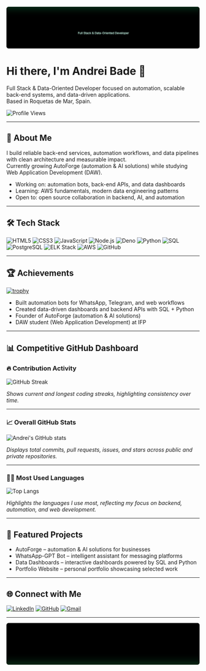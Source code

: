 <!-- Banner superior -->
<p align="center">
  <img src="https://raw.githubusercontent.com/RaudZyraxes/Personal-Portfolio/master/banner-top.svg" alt="Andrei Bade — Neon Glow Banner"/>
</p>

# Hi there, I'm Andrei Bade 👋

Full Stack & Data-Oriented Developer focused on automation, scalable back-end systems, and data-driven applications.  
Based in Roquetas de Mar, Spain.

![Profile Views](https://komarev.com/ghpvc/?username=RaudZyraxes&color=blue)

---

## 🚀 About Me
I build reliable back-end services, automation workflows, and data pipelines with clean architecture and measurable impact.  
Currently growing AutoForge (automation & AI solutions) while studying Web Application Development (DAW).

- Working on: automation bots, back-end APIs, and data dashboards
- Learning: AWS fundamentals, modern data engineering patterns
- Open to: open source collaboration in backend, AI, and automation

---

## 🛠️ Tech Stack
![HTML5](https://img.shields.io/badge/HTML5-E34F26?style=for-the-badge&logo=html5&logoColor=white)
![CSS3](https://img.shields.io/badge/CSS3-1572B6?style=for-the-badge&logo=css3&logoColor=white)
![JavaScript](https://img.shields.io/badge/JavaScript-F7DF1E?style=for-the-badge&logo=javascript&logoColor=black)
![Node.js](https://img.shields.io/badge/Node.js-43853D?style=for-the-badge&logo=node.js&logoColor=white)
![Deno](https://img.shields.io/badge/Deno-000000?style=for-the-badge&logo=deno&logoColor=white)
![Python](https://img.shields.io/badge/Python-3776AB?style=for-the-badge&logo=python&logoColor=white)
![SQL](https://img.shields.io/badge/SQL-025E8C?style=for-the-badge&logo=database&logoColor=white)
![PostgreSQL](https://img.shields.io/badge/PostgreSQL-336791?style=for-the-badge&logo=postgresql&logoColor=white)
![ELK Stack](https://img.shields.io/badge/ELK-005571?style=for-the-badge&logo=elasticstack&logoColor=white)
![AWS](https://img.shields.io/badge/AWS-FF9900?style=for-the-badge&logo=amazonaws&logoColor=white)
![GitHub](https://img.shields.io/badge/GitHub-181717?style=for-the-badge&logo=github&logoColor=white)

---

## 🏆 Achievements
[![trophy](https://github-profile-trophy.vercel.app/?username=RaudZyraxes&theme=algolia&margin-w=10&margin-h=10&column=4)](https://github.com/ryo-ma/github-profile-trophy)

- Built automation bots for WhatsApp, Telegram, and web workflows
- Created data-driven dashboards and backend APIs with SQL + Python
- Founder of AutoForge (automation & AI solutions)
- DAW student (Web Application Development) at IFP

---

## 📊 Competitive GitHub Dashboard

### 🔥 Contribution Activity
![GitHub Streak](https://streak-stats.demolab.com?user=RaudZyraxes&theme=tokyonight&hide_border=true)

*Shows current and longest coding streaks, highlighting consistency over time.*

---

### 📈 Overall GitHub Stats
![Andrei's GitHub stats](https://github-readme-stats.vercel.app/api?username=RaudZyraxes&show_icons=true&theme=tokyonight&hide_border=true&count_private=true&include_all_commits=true)

*Displays total commits, pull requests, issues, and stars across public and private repositories.*

---

### 🧑‍💻 Most Used Languages
![Top Langs](https://github-readme-stats.vercel.app/api/top-langs/?username=RaudZyraxes&layout=compact&theme=tokyonight&hide_border=true)

*Highlights the languages I use most, reflecting my focus on backend, automation, and web development.*

---

## 📂 Featured Projects
- AutoForge – automation & AI solutions for businesses
- WhatsApp-GPT Bot – intelligent assistant for messaging platforms
- Data Dashboards – interactive dashboards powered by SQL and Python
- Portfolio Website – personal portfolio showcasing selected work

---

## 🌐 Connect with Me
[![LinkedIn](https://img.shields.io/badge/LinkedIn-blue?style=for-the-badge&logo=linkedin)](https://www.linkedin.com/in/razvan-andrei-bade-7126b3220/)
[![GitHub](https://img.shields.io/badge/GitHub-black?style=for-the-badge&logo=github)](https://github.com/RaudZyraxes)
[![Gmail](https://img.shields.io/badge/Email-baderazvan%40gmail.com-red?style=for-the-badge&logo=gmail&logoColor=white)](mailto:baderazvan@gmail.com)

---

<!-- Banner inferior -->
<p align="center">
  <img src="https://raw.githubusercontent.com/RaudZyraxes/Personal-Portfolio/master/banner-bottom.svg" alt="Green bottom shade banner"/>
</p>
